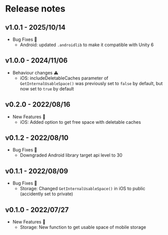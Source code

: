 # Release notes

## v1.0.1 - 2025/10/14

- Bug Fixes :bug:
  - Android: updated `.androidlib` to make it compatible with Unity 6

## v1.0.0 - 2024/11/06

- Behaviour changes :warning:
  - iOS: includeDeletableCaches parameter of `GetInternalUsableSpace()` was previously set to `false` by default, but now set to `true` by default

## v0.2.0 - 2022/08/16

- New Features :rocket:
  - iOS: Added option to get free space with deletable caches

## v0.1.2 - 2022/08/10

- Bug Fixes :bug:
  - Downgraded Android library target api level to 30

## v0.1.1 - 2022/08/09

- Bug Fixes :bug:
  - Storage: Changed `GetInternalUsableSpace()` in iOS to public (accidently set to private)

## v0.1.0 - 2022/07/27

- New Features :rocket:
  - Storage: New function to get usable space of mobile storage 
